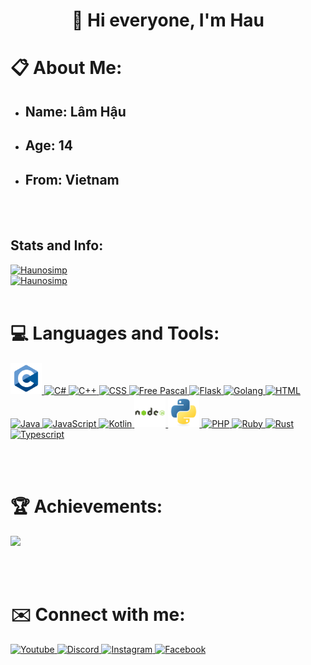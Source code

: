 <h1 align="center">👋 Hi everyone, I'm Hau</h1>

<h1>📋 About Me:</h1>
<ul>
    <li><h2>Name: <strong>Lâm Hậu</strong></h2></li>
    <li><h2>Age: <strong>14</strong></h2></li>
    <li><h2>From: <strong>Vietnam </strong></h2></li>
</ul>
<br><br>
<h2 align="left">Stats and Info:</h2>
<a href="https://github.com/haunosimp" target="_blank"> <img src="https://github-readme-stats.vercel.app/api/top-langs?username=haunosimp&show_icons=true&locale=en&layout=compact" alt="Haunosimp" >
<br>
<img src="https://github-readme-stats.vercel.app/api?username=haunosimp&show_icons=true&locale=en" alt="Haunosimp"> </a>
<br><br>
<h1>💻 Languages and Tools:</h1>
<p align="left"> <a href="https://learn.microsoft.com/vi-vn/cpp/c-language/?view=msvc-150" target="_blank"> <img src="https://raw.githubusercontent.com/github/explore/f3e22f0dca2be955676bc70d6214b95b13354ee8/topics/c/c.png" alt="C" height="50px" width="50px"> </a> <a href="https://docs.microsoft.com/en-us/dotnet/csharp/" target="_blank"> <img src="https://seeklogo.com/images/C/c-sharp-c-logo-02F17714BA-seeklogo.com.png" alt="C#" height="50px" width="50px"> </a> <a href="https://learn.microsoft.com/vi-vn/cpp/cpp/?view=msvc-170" target="_blank"> <img src="https://upload.wikimedia.org/wikipedia/commons/thumb/1/18/ISO_C%2B%2B_Logo.svg/1822px-ISO_C%2B%2B_Logo.svg.png" alt="C++" height="50px" width="50px"> </a> <a href="https://devdocs.io/css/" target="_blank"> <img src="https://upload.wikimedia.org/wikipedia/commons/thumb/6/62/CSS3_logo.svg/800px-CSS3_logo.svg.png" alt="CSS" height="50px" width="50px"> </a> <a href="https://www.freepascal.org/docs.html" target="_blank"> <img src="https://wiki.freepascal.org/images/d/da/powered_by_graphic.png" alt="Free Pascal" height="50px" width="50px"> </a> <a href="https://flask.palletsprojects.com/en/2.2.x/" target="_blank"> <img src="http://flask-training-courses.uk/images/flask-logo.png" alt="Flask" height="50px" width="50px"> </a> <a href="https://go.dev/doc/" target="_blank"> <img src="https://go.dev/blog/go-brand/Go-Logo/PNG/Go-Logo_Blue.png" alt="Golang" height="50px" width="50px"> </a> <a href="https://developer.mozilla.org/en-US/docs/Web/HTML" target="_blank"> <img src="https://cdn-icons-png.flaticon.com/512/732/732212.png?w=360" alt="HTML" height="50px" width="50px"> </a> <a href="https://w7.pngwing.com/pngs/166/342/png-transparent-flask-python-bottle-web-framework-web-application-flask-white-monochrome-shoe.png" target="_blank"> <img src="https://cdn-icons-png.flaticon.com/512/226/226777.png" alt="Java" height="50px" width="50px"> </a> <a href="https://developer.mozilla.org/en-US/docs/Web/javascript" target="_blank"> <img src="https://upload.wikimedia.org/wikipedia/commons/6/6a/JavaScript-logo.png" alt="JavaScript" height="50px" width="50px"> </a> <a href="https://kotlinlang.org/docs/home.html"  target="_blank"> <img src="https://upload.wikimedia.org/wikipedia/commons/7/74/Kotlin_Icon.png" alt="Kotlin" height="50px" width="50px"> </a> <a href="https://nodejs.org/en/docs/" target="_blank"> <img src="https://raw.githubusercontent.com/devicons/devicon/master/icons/nodejs/nodejs-original-wordmark.svg" alt="Node.js" height="50px" width="50px"> </a> <a href="https://www.python.org/doc/" target="_blank"> <img src="https://raw.githubusercontent.com/devicons/devicon/master/icons/python/python-original.svg" alt="Python" height="50px" width="50px"> </a> <a href="https://www.php.net/docs.php" target="_blank"> <img src="https://upload.wikimedia.org/wikipedia/commons/thumb/2/27/PHP-logo.svg/2560px-PHP-logo.svg.png" alt="PHP" height="50px" width="70px"> </a> <a href="https://www.ruby-lang.org/en/documentation/" target="_blank"> <img src="https://upload.wikimedia.org/wikipedia/commons/f/f1/Ruby_logo.png" alt="Ruby" height="50px" width="50px"> </a> <a href="https://www.rust-lang.org/learn" target="_blank"> <img src="https://brandslogos.com/wp-content/uploads/images/large/rust-logo.png" alt="Rust" height="50px" width="50px"> </a> <a href="https://www.typescriptlang.org/docs/" target="_blank"> <img src="https://iconape.com/wp-content/png_logo_vector/typescript.png" alt="Typescript" height="50px" width="50px"> </a> </p>
<br><br>

<h1>🏆 Achievements:</h1>
<img src="https://github-profile-trophy.vercel.app/?username=haunosimp&theme=onedark">

<br><br>
<h1>✉️ Connect with me:</h1>
<p text-align="left"> <a href="https://www.youtube.com/channel/UC-e89VlRA5b96Gdw9kIIMcg"> <img src="https://logos-brand.com/wp-content/uploads/2020/06/YouTube-emblem.png" alt="Youtube" height="50px" target="_blank"> </a> <a href="https://discord.gg/invites/DUKYBH2p4w"> <img src="https://static.miraheze.org/freshwebsiteswiki/a/af/Discord_Logo.png" alt="Discord" height="50px" target="_blank"> </a> <a href="https://www.instagram.com/haudayne1805/"> <img src="http://pngimg.com/uploads/instagram/instagram_PNG10.png" alt="Instagram" height="50px" target="_blank"> </a> <a href="https://facebook.com/hajauismyname" target="_blank"> <img src="https://pnggrid.com/wp-content/uploads/2021/05/Facebook-logo-2021.png" alt="Facebook" height="50px"> </a> </p>
